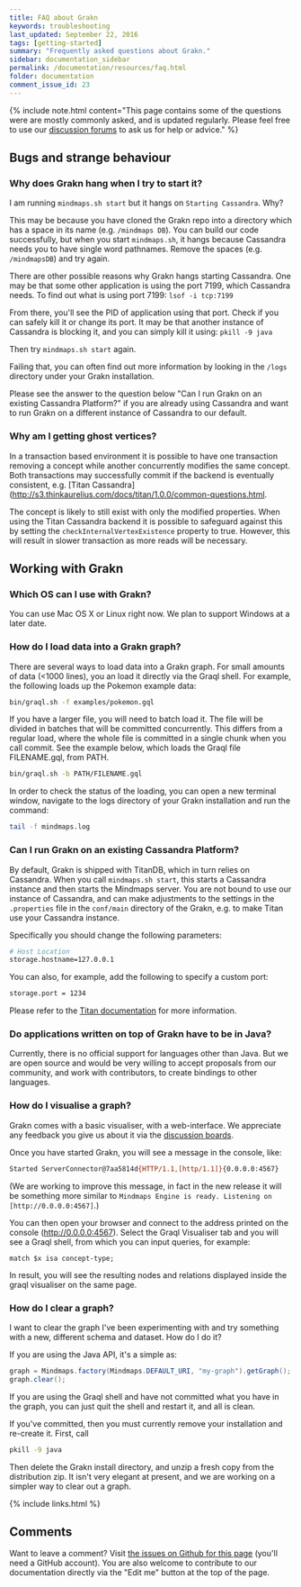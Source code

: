 ```yaml
---
title: FAQ about Grakn
keywords: troubleshooting
last_updated: September 22, 2016
tags: [getting-started]
summary: "Frequently asked questions about Grakn."
sidebar: documentation_sidebar
permalink: /documentation/resources/faq.html
folder: documentation
comment_issue_id: 23
---
```


{% include note.html content="This page contains some of the questions were are mostly commonly asked, and is updated regularly. Please feel free to use our [discussion forums](http://discuss.grakn.ai) to ask us for help or advice." %}

## Bugs and strange behaviour

### Why does Grakn hang when I try to start it?   

I am running `mindmaps.sh start` but it hangs on `Starting Cassandra`. Why?

This may be because you have cloned the Grakn repo into a directory which has a space in its name (e.g. `/mindmaps DB`). You can build our code successfully, but when you start `mindmaps.sh`, it hangs because Cassandra needs you to have single word pathnames. Remove the spaces (e.g. `/mindmapsDB`) and try again.

There are other possible reasons why Grakn hangs starting Cassandra. One may be that some other application is using the port 7199, which Cassandra needs.  To find out what is using port 7199:
`lsof -i tcp:7199`

From there, you'll see the PID of application using that port. Check if you can safely kill it or change its port. It may be that another instance of Cassandra is blocking it, and you can simply kill it using:
`pkill -9 java`

Then try `mindmaps.sh start` again.

Failing that, you can often find out more information by looking in the `/logs` directory under your Grakn installation.  

Please see the answer to the question below "Can I run Grakn on an existing Cassandra Platform?" if you are already using Cassandra and want to run Grakn on a different instance of Cassandra to our default.

### Why am I getting ghost vertices?

In a  transaction based environment it is possible to have one transaction removing a concept while another concurrently modifies the same concept. Both
transactions may successfully commit if the backend is eventually consistent, e.g. [Titan Cassandra](http://s3.thinkaurelius.com/docs/titan/1.0.0/common-questions.html.

The concept is likely to still exist with only the modified properties. When using the Titan Cassandra backend it is possible to safeguard against
this by setting the `checkInternalVertexExistence` property to true. However, this will result in slower transaction as more reads will be necessary.

## Working with  Grakn

### Which OS can I use with Grakn?

You can use Mac OS X or Linux right now. We plan to support Windows at a later date.

### How do I load data into a Grakn graph?

There are several ways to load data into a Grakn graph. For small amounts of data (<1000 lines), you an load it directly via the Graql shell. For example, the following loads up the Pokemon example data:

```bash
bin/graql.sh -f examples/pokemon.gql
```

If you have a larger file, you will need to batch load it. The file will be divided in batches that will be committed concurrently. This differs from a regular load, where the whole file is committed in a single chunk when you call commit. See the example below, which loads the Graql file FILENAME.gql, from PATH.

```bash
bin/graql.sh -b PATH/FILENAME.gql
```

In order to check the status of the loading, you can open a new terminal window, navigate to the logs directory of your Grakn installation and run the command:

```bash
tail -f mindmaps.log
```

### Can I run Grakn on an existing Cassandra Platform?

By default, Grakn is shipped with TitanDB, which in turn relies on Cassandra. When you call `mindmaps.sh start`, this starts a Cassandra instance and then starts the Mindmaps server.  You are not bound to use our instance of Cassandra, and can make adjustments to the settings in the `.properties` file in the `conf/main` directory of the Grakn, e.g. to make Titan use your Cassandra instance.

Specifically you should change the following parameters:

```bash
# Host Location
storage.hostname=127.0.0.1
```

You can also, for example, add the following to specify a custom port:

```bash
storage.port = 1234
```

Please refer to the [Titan documentation](http://s3.thinkaurelius.com/docs/titan/1.0.0/titan-config-ref.html#_storage) for more information.


### Do applications written on top of Grakn have to be in Java?

Currently, there is no official support for languages other than Java. But we are open source and would be very willing to accept proposals from our community, and work with contributors, to create bindings to other languages.

### How do I visualise a graph?

Grakn comes with a basic visualiser, with a web-interface. We appreciate any feedback you give us about it via the [discussion boards](https://discuss.grakn.ai/t/visualise-my-data/57).

Once you have started Grakn, you will see a message in the console, like:

```bash
Started ServerConnector@7aa5814d{HTTP/1.1,[http/1.1]}{0.0.0.0:4567}
```

(We are working to improve this message, in fact in the new release it will be something more similar to `Mindmaps Engine is ready. Listening on [http://0.0.0.0:4567]`.)

You can then open your browser and connect to the address printed on the console (http://0.0.0.0:4567). Select the Graql Visualiser tab and you will see a Graql shell, from which you can input queries, for example:

```graql
match $x isa concept-type;
```

In result, you will see the resulting nodes and relations displayed inside the graql visualiser on the same page.

### How do I clear a graph?

I want to clear the graph I've been experimenting with and try something with a new, different schema and dataset. How do I do it?

If you are using the Java API, it's a simple as:

```java test-ignore
graph = Mindmaps.factory(Mindmaps.DEFAULT_URI, "my-graph").getGraph();
graph.clear();
```

If you are using the Graql shell and have not committed what you have in the graph, you can just quit the shell and restart it, and all is clean.

If you've committed, then you must currently remove your installation and re-create it.  First, call

```bash
pkill -9 java
```

Then delete the Grakn install directory, and unzip a fresh copy from the distribution zip. It isn't very elegant at present, and we are working on a simpler way to clear out a graph.

{% include links.html %}

## Comments
Want to leave a comment? Visit <a href="https://github.com/graknlabs/docs/issues/23" target="_blank">the issues on Github for this page</a> (you'll need a GitHub account). You are also welcome to contribute to our documentation directly via the "Edit me" button at the top of the page.

